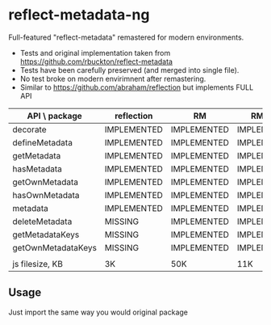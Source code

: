# reflect-metadata-ng
Full-featured "reflect-metadata" remastered for modern environments. 

- Tests and original implementation taken from https://github.com/rbuckton/reflect-metadata
- Tests have been carefully preserved (and merged into single file). 
- No test broke on modern envirimnent after remastering.
- Similar to https://github.com/abraham/reflection but implements FULL API

|    API \ package      |  reflection   | RM          | RM-NG       |
|-----------------------|-------------- |-------------|-------------|
|    decorate           |  IMPLEMENTED  | IMPLEMENTED | IMPLEMENTED |
|    defineMetadata     |  IMPLEMENTED  | IMPLEMENTED | IMPLEMENTED |
|    getMetadata        |  IMPLEMENTED  | IMPLEMENTED | IMPLEMENTED |
|    hasMetadata        |  IMPLEMENTED  | IMPLEMENTED | IMPLEMENTED |
|    getOwnMetadata     |  IMPLEMENTED  | IMPLEMENTED | IMPLEMENTED |
|    hasOwnMetadata     |  IMPLEMENTED  | IMPLEMENTED | IMPLEMENTED |
|    metadata           |  IMPLEMENTED  | IMPLEMENTED | IMPLEMENTED |
|    deleteMetadata     |    MISSING    | IMPLEMENTED | IMPLEMENTED |
|    getMetadataKeys    |    MISSING    | IMPLEMENTED | IMPLEMENTED |
|    getOwnMetadataKeys |    MISSING    | IMPLEMENTED | IMPLEMENTED |
|                       |               |             |             
|    js filesize, KB    |   3K          | 50K         | 11K         |

## Usage

Just import the same way you would original package
